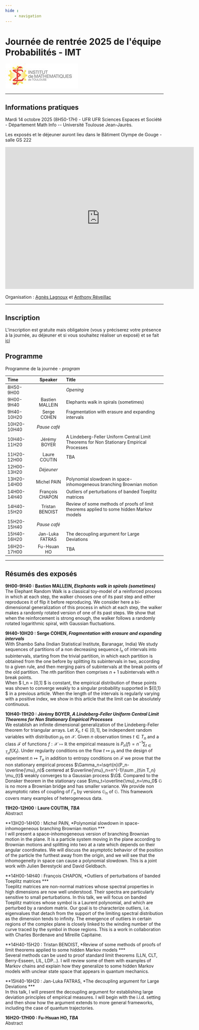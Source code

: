 ```yaml
---
hide : 
    - navigation
---
```

# Journée de rentrée 2025 de l'équipe Probabilités - IMT 
![IMT](assets/imt.jpg)
***

## Informations pratiques 
Mardi 14 octobre 2025 (8H50-17H) - UFR UFR Sciences Espaces et Société - Département Math Info -- Université Toulouse Jean-Jaurès.


Les exposés et le déjeuner auront lieu dans le Bâtiment Olympe de Gouge - salle GS 222

<iframe src="https://www.google.com/maps/embed?pb=!1m18!1m12!1m3!1d722.6121022786144!2d1.4015675360945166!3d43.5763755065515!2m3!1f0!2f0!3f0!3m2!1i1024!2i768!4f13.1!3m3!1m2!1s0x12aebb006f59db0b%3A0x466edc10da1b963d!2sUniversit%C3%A9%20Jean%20Jaur%C3%A8s%20Campus%20Olympe%20de%20Gouges!5e0!3m2!1sfr!2sfr!4v1757502943587!5m2!1sfr!2sfr" width="600" height="450" style="border:0;" allowfullscreen="" loading="lazy" referrerpolicy="no-referrer-when-downgrade"></iframe>

Organisation : [Agnès Lagnoux](mailto:agnes.lagnoux@univ-tlse2.fr) et [Anthony Réveillac](mailto:anthony.reveillac@insa-toulouse.fr)

***

## Inscription

L'inscription est gratuite mais obligatoire (vous y préciserez votre présence à la journée, au déjeuner et si vous souhaitez réaliser un exposé) et se fait [ici](https://evento.renater.fr/survey/journee-d-equipe-pro...-6sv29hm3)

## Programme 

Programme de la journée - *program*

Time | Speaker | Title |
:-------|:--------:|:---|
8H50-9H00 |  | *Opening* |
9H00-9H40 | Bastien MALLEIN | Elephants walk in spirals (sometimes) |
9H40-10H20 | Serge COHEN | Fragmentation with erasure and expanding intervals |
10H20-10H40 | *Pause café* | |
10H40-11H20 | Jérémy BOYER | A Lindeberg-Feller Uniform Central Limit Theorems for Non Stationary Empirical Processes |
11H20-12H00 | Laure COUTIN | TBA|
12H00-13H20 | *Déjeuner* ||
13H20-14H00 | Michel PAIN | Polynomial slowdown in space-inhomogeneous branching Brownian motion|
14H00-14H40 | François CHAPON | Outliers of perturbations of banded Toeplitz matrices|
14H40-15H20 | Tristan BENOIST | Review of some methods of proofs of limit theorems applied to some hidden Markov models|
15H20-15H40 | *Pause café* | |
15H40-16H20 | Jan-Luka FATRAS | The decoupling argument for Large Deviations|
16H20-17H00 | Fu-Hsuan HO |TBA|

***

## Résumés des exposés

**9H00-9H40 : Bastien MALLEIN, *Elephants walk in spirals (sometimes)***<br>
The Elephant Random Walk is a classical toy-model of a reinforced process in which at each step, the walker chooses one of its past step and either reproduces it of flip it before reproducing. We consider here a bi-dimensional generalization of this process in which at each step, the walker makes a randomly rotated version of one of its past steps.
We show that when the reinforcement is strong enough, the walker follows a randomly rotated logarithmic spiral, with Gaussian fluctuations.

**9H40-10H20 : Serge COHEN, *Fragmentation with erasure and expanding intervals***<br>
With Shambo Saha (Indian Statistical Institute, Baranagar, India)
We study sequences of partitions of a non decreasing sequence $I_n$ of intervals into subintervals, starting from the trivial partition, in which each partition is obtained from the one before by splitting its subintervals in two, according to a given rule, and then merging pairs of subintervals at the break points of the old partition.
The $n$th partition then comprises $n+1$ subintervals with $n$ break points.  
When $ I_n = [0,1] $ is constant,  the empirical distribution of these points was shown to converge weakly to a singular probability supported in $\{0,1\} $ in a  previous article. When the length of the intervals is regularly varying with a positive index, we show in this article that the limit 
can be absolutely continuous.

**10H40-11H20 : Jérémy BOYER, *A Lindeberg-Feller Uniform Central Limit Theorems for Non Stationary Empirical Processes***<br>
We establish an infinite dimensional generalization of the Lindeberg-Feller theorem for triangular arrays. Let $X_t$, $t\in[0,1]$, be independent random variables with distribution $\mu_t$ on $\mathcal{X}$. Given $n$ observation times $t\in T_n$ and a class $\mathcal{F}$ of functions $f:\mathcal{X} \mapsto \mathbb{R}$ the empirical measure is $P_n(f)=n^{-1}\sum _{t\in T_n} f(X_{t})$. Under regularity conditions on the flow $t\mapsto \mu_t$ and the design of experiment $n \mapsto T_n$ in addition to entropy conditions on $\mathcal{F}$ we prove that the non stationary empirical process $\Gamma_n=\sqrt{n}(P_n-\overline{\mu}_n)$ centered at $\overline{\mu}_n=n^{-1}\sum _{t\in T_n} \mu_{t}$ weakly converges to a Gaussian process $\G$. Compared to the Donsker theorem in the stationary case $\mu_t=\overline{\mu}_n=\mu_0$ $\mathbb{G}$ is no more a Brownian bridge and has smaller variance. We provide non asymptotic rates of coupling of $\Gamma_n$ by versions $\mathbb{G}_n$ of $\mathbb{G}$.
This framework covers many examples of heterogeneous data. 

**11H20-12H00 : Laure COUTIN, *TBA***<br>
Abstract

**13H20-14H00 : Michel PAIN, *Polynomial slowdown in space-inhomogeneous branching Brownian motion ***<br>
I will present a space-inhomogeneous version of branching Brownian motion in the plane. It is a particle system moving in the plane according to Brownian motions and splitting into two at a rate which depends on their angular coordinates. We will discuss the asymptotic behavior of the position of the particle the furthest away from the origin, and we will see that the inhomogeneity in space can cause a polynomial slowdown. This is a joint work with Julien Berestycki and David Geldbach. 

**14H00-14H40 : François CHAPON, *Outliers of perturbations of banded Toeplitz matrices ***<br>
Toeplitz matrices are non-normal matrices whose spectral properties in high dimensions are now well understood. Their spectra are particularly sensitive to small perturbations. In this talk, we will focus on banded Toeplitz matrices whose symbol is a Laurent polynomial, and which are perturbed by a random matrix. Our goal is to characterize outliers, i.e. eigenvalues that detach from the support of the limiting spectral distribution as the dimension tends to infinity. The emergence of outliers in certain regions of the complex plane is closely linked to the winding number of the curve traced by the symbol in those regions. This is a work in collaboration with Charles Bordenave and Mireille Capitaine.  

**14H40-15H20 : Tristan BENOIST, *Review of some methods of proofs of limit theorems applied to some hidden Markov models ***<br>
Several methods can be used to proof standard limit theorems (LLN, CLT, Berry-Esseen, LIL, LDP…). I will review some of them with examples of Markov chains and explain how they generalize to some hidden Markov models with unclear state space that appears in quantum mechanics.

**15H40-16H20 : Jan-Luka FATRAS, *The decoupling argument for Large Deviations ***<br>
In this talk, I will present the decoupling argument for establishing large deviation principles of empirical measures. I will begin with the i.i.d. setting and then show how the argument extends to more general frameworks, including the case of quantum trajectories.

**16H20-17H00 : Fu-Hsuan HO, *TBA***<br>
Abstract 

